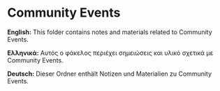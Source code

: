 # Community Events

**English:** This folder contains notes and materials related to Community Events.

**Ελληνικά:** Αυτός ο φάκελος περιέχει σημειώσεις και υλικό σχετικά με Community Events.

**Deutsch:** Dieser Ordner enthält Notizen und Materialien zu Community Events.
